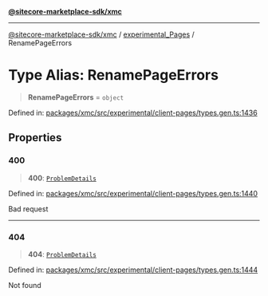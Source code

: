 [**@sitecore-marketplace-sdk/xmc**](../../../../README.md)

***

[@sitecore-marketplace-sdk/xmc](../../../../README.md) / [experimental\_Pages](../README.md) / RenamePageErrors

# Type Alias: RenamePageErrors

> **RenamePageErrors** = `object`

Defined in: [packages/xmc/src/experimental/client-pages/types.gen.ts:1436](https://github.com/Sitecore/marketplace-sdk/blob/main/packages/xmc/src/experimental/client-pages/types.gen.ts#L1436)

## Properties

### 400

> **400**: [`ProblemDetails`](ProblemDetails.md)

Defined in: [packages/xmc/src/experimental/client-pages/types.gen.ts:1440](https://github.com/Sitecore/marketplace-sdk/blob/main/packages/xmc/src/experimental/client-pages/types.gen.ts#L1440)

Bad request

***

### 404

> **404**: [`ProblemDetails`](ProblemDetails.md)

Defined in: [packages/xmc/src/experimental/client-pages/types.gen.ts:1444](https://github.com/Sitecore/marketplace-sdk/blob/main/packages/xmc/src/experimental/client-pages/types.gen.ts#L1444)

Not found
